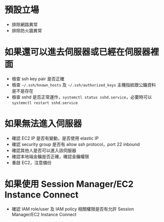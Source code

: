 # 預設立場
* 排除網路異常
* 排除防火牆異常

# 如果還可以進去伺服器或已經在伺服器裡面
* 檢查 ssh key pair 是否正確
* 檢查 `~/.ssh/known_hosts` 及 `~/.ssh/authorized_keys` 主機指紋跟公鑰資料是不是存在
* 檢查 sshd 是否正常運作，`systemctl status sshd.service`，必要時可以 `systemctl restart sshd.service`

# 如果無法進入伺服器
* 確認 EC2 IP 是否有變動，是否使用 elastic IP
* 確認 security group 是否有 allow ssh protocol，port 22 inbound
* 確認其他人是否可以進入該伺服器
* 確認本地端金鑰是否正確，確認金鑰權限
* 重啟 EC2，注意備份

# 如果使用 Session Manager/EC2 Instance Connect
* 確認 IAM role/user 及 IAM policy 相關權限是否有允許 Session Manager/EC2 Instance Connect